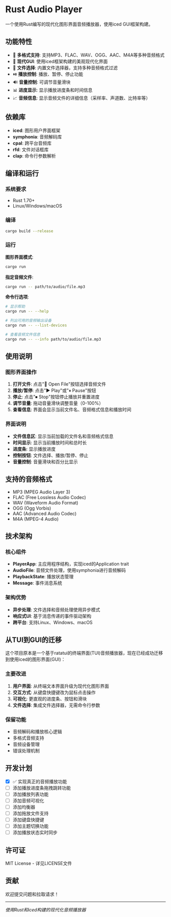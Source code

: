 # Rust Audio Player

一个使用Rust编写的现代化图形界面音频播放器，使用iced GUI框架构建。

## 功能特性

- 🎵 **多格式支持**: 支持MP3、FLAC、WAV、OGG、AAC、M4A等多种音频格式
- 🎨 **现代GUI**: 使用iced框架构建的美观现代化界面
- 📁 **文件选择**: 内置文件选择器，支持多种音频格式过滤
- ⏯️ **播放控制**: 播放、暂停、停止功能
- 🔊 **音量控制**: 可调节音量滑块
- 📊 **进度显示**: 显示播放进度条和时间信息
- 📈 **音频信息**: 显示音频文件的详细信息（采样率、声道数、比特率等）

## 依赖库

- **iced**: 图形用户界面框架
- **symphonia**: 音频解码库
- **cpal**: 跨平台音频库
- **rfd**: 文件对话框库
- **clap**: 命令行参数解析

## 编译和运行

### 系统要求

- Rust 1.70+
- Linux/Windows/macOS

### 编译

```bash
cargo build --release
```

### 运行

**图形界面模式**:
```bash
cargo run
```

**指定音频文件**:
```bash
cargo run -- path/to/audio/file.mp3
```

**命令行选项**:
```bash
# 显示帮助
cargo run -- --help

# 列出可用的音频输出设备
cargo run -- --list-devices

# 查看音频文件信息
cargo run -- --info path/to/audio/file.mp3
```

## 使用说明

### 图形界面操作

1. **打开文件**: 点击"📁 Open File"按钮选择音频文件
2. **播放/暂停**: 点击"▶ Play"或"⏸ Pause"按钮
3. **停止**: 点击"⏹ Stop"按钮停止播放并重置进度
4. **调节音量**: 拖动音量滑块调整音量（0-100%）
5. **查看信息**: 界面会显示当前文件名、音频格式信息和播放时间

### 界面说明

- **文件信息区**: 显示当前加载的文件名和音频格式信息
- **时间显示**: 显示当前播放时间和总时长
- **进度条**: 显示播放进度
- **控制按钮**: 文件选择、播放/暂停、停止
- **音量控制**: 音量滑块和百分比显示

## 支持的音频格式

- MP3 (MPEG Audio Layer 3)
- FLAC (Free Lossless Audio Codec)
- WAV (Waveform Audio Format)
- OGG (Ogg Vorbis)
- AAC (Advanced Audio Codec)
- M4A (MPEG-4 Audio)

## 技术架构

### 核心组件

- **PlayerApp**: 主应用程序结构，实现iced的Application trait
- **AudioFile**: 音频文件处理，使用symphonia进行音频解码
- **PlaybackState**: 播放状态管理
- **Message**: 事件消息系统

### 架构优势

- **异步处理**: 文件选择和音频处理使用异步模式
- **响应式UI**: 基于消息传递的事件驱动架构
- **跨平台**: 支持Linux、Windows、macOS

## 从TUI到GUI的迁移

这个项目原本是一个基于ratatui的终端界面(TUI)音频播放器，现在已经成功迁移到使用iced的图形界面(GUI)：

### 主要改进

1. **用户界面**: 从终端文本界面升级为现代化图形界面
2. **交互方式**: 从键盘快捷键改为鼠标点击操作
3. **可视化**: 更直观的进度条、按钮和滑块
4. **文件选择**: 集成文件选择器，无需命令行参数

### 保留功能

- 音频解码和播放核心逻辑
- 多格式音频支持
- 音频设备管理
- 错误处理机制

## 开发计划

- [x] ✅ 实现真正的音频播放功能
- [ ] 添加播放进度条拖拽跳转功能
- [ ] 添加播放列表功能
- [ ] 添加音频可视化
- [ ] 添加均衡器
- [ ] 添加拖放文件支持
- [ ] 添加键盘快捷键
- [ ] 添加主题切换功能
- [ ] 添加播放状态实时同步

## 许可证

MIT License - 详见LICENSE文件

## 贡献

欢迎提交问题和拉取请求！

---

*使用Rust和iced构建的现代化音频播放器* 